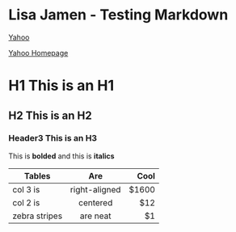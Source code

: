 # Lisa Jamen - Testing Markdown
[Yahoo](https://www.yahoo.com)

[Yahoo Homepage](https://www.yahoo.com "Yahoo's Homepage")
# H1 This is an H1
## H2 This is an H2
### Header3 This is an H3
This is **bolded** and this is __italics__

| Tables        | Are           | Cool  |
| ------------- |:-------------:| -----:|
| col 3 is      | right-aligned | $1600 |
| col 2 is      | centered      |   $12 |
| zebra stripes | are neat      |    $1 |
